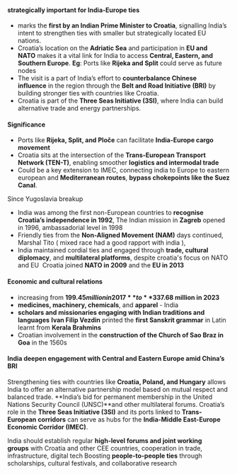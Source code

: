 #### **strategically important for India-Europe ties**
- marks the **first by an Indian Prime Minister to Croatia**, signalling India’s intent to strengthen ties with smaller but strategically located EU nations.
- Croatia’s location on the **Adriatic Sea** and participation in **EU and NATO** makes it a vital link for India to access **Central, Eastern, and Southern Europe**. **Eg**: Ports like **Rijeka and Split** could serve as future nodes
- The visit is a part of India’s effort to **counterbalance Chinese influence** in the region through the **Belt and Road Initiative (BRI)** by building stronger ties with countries like Croatia.
- Croatia is part of the **Three Seas Initiative (3SI)**, where India can build alternative trade and energy partnerships.
#### Significance
- Ports like **Rijeka, Split, and Ploče** can facilitate **India-Europe cargo movement**
- Croatia sits at the intersection of the **Trans-European Transport Network (TEN-T)**, enabling smoother **logistics and intermodal trade**
- Could be a key extension to IMEC, connecting india to Europe to eastern european and **Mediterranean routes**, **bypass chokepoints like the Suez Canal**.

Since Yugoslavia breakup
- India was among the first non-European countries to **recognise Croatia’s independence in 1992**, The Indian mission in **Zagreb** opened in 1996, ambassadorial level in 1998
- Friendly ties from the **Non-Aligned Movement (NAM)** days continued, Marshal Tito ( mixed race had a good rapport with india ), 
- India maintained cordial ties and engaged through **trade, cultural diplomacy**, and **multilateral platforms**, despite croatia's focus on NATO and EU  Croatia joined **NATO in 2009** and the **EU in 2013**
#### Economic and cultural relations
- increasing from **$199.45 million in 2017** to **$337.68 million in 2023**
- **medicines, machinery, chemicals**, and **apparel** - India
- **scholars and missionaries engaging with Indian traditions and languages** **Ivan Filip Vezdin** printed the **first Sanskrit grammar** in Latin learnt from **Kerala Brahmins**
- Croatian involvement in the **construction of the Church of Sao Braz in Goa** in the 1560s

#### **India deepen engagement with Central and Eastern Europe amid China’s BRI**

Strengthening ties with countries like **Croatia, Poland, and Hungary** allows India to offer an alternative partnership model based on mutual respect and balanced trade. **India’s bid for permanent membership in the United Nations Security Council (UNSC)**and other multilateral forums.
Croatia’s role in the **Three Seas Initiative (3SI)** and its ports linked to **Trans-European corridors** can serve as hubs for the **India-Middle East-Europe Economic Corridor (IMEC)**.

India should establish regular **high-level forums and joint working groups** with Croatia and other CEE countries, cooperation in trade, infrastructure, digital tech
Boosting **people-to-people ties** through scholarships, cultural festivals, and collaborative research
